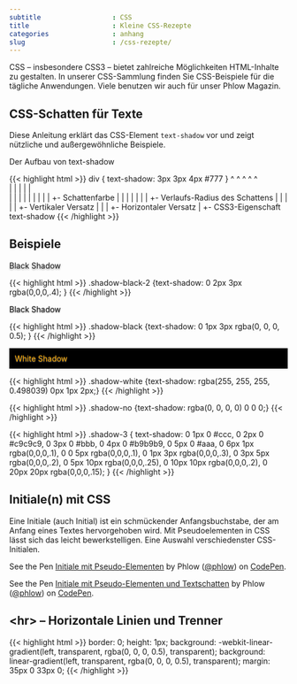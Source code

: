 ```yaml
---
subtitle                  : CSS
title                     : Kleine CSS-Rezepte
categories                : anhang
slug                      : /css-rezepte/
---
```

CSS – insbesondere CSS3 – bietet zahlreiche Möglichkeiten HTML-Inhalte zu gestalten. In unserer CSS-Sammlung finden Sie CSS-Beispiele für die tägliche Anwendungen. Viele benutzen wir auch für unser Phlow Magazin.
<!-- readmore -->

## CSS-Schatten für Texte

Diese Anleitung erklärt das CSS-Element <code>text-shadow</code> vor und zeigt nützliche und außergewöhnliche Beispiele.

Der Aufbau von text-shadow

{{< highlight html >}}
div { text-shadow: 3px 3px 4px #777 }
      ^            ^   ^   ^   ^  
      |            |   |   |   |  
      |            |   |   |   |
      |            |   |   |   +- Schattenfarbe
      |            |   |   |
      |            |   |   +- Verlaufs-Radius des Schattens
      |            |   |
      |            |   +- Vertikaler Versatz
      |            |
      |            +- Horizontaler Versatz
      | 
      +- CSS3-Eigenschaft text-shadow 
{{< /highlight >}}

## Beispiele

<p style="text-shadow: 0 2px 3px rgba(0,0,0,.4);">Black Shadow</p>
{{< highlight html >}}
.shadow-black-2   {text-shadow: 0 2px 3px rgba(0,0,0,.4); }
{{< /highlight >}}


<p style="text-shadow: rgba(0, 0, 0, 0.498039) 0px 1px 2px;">Black Shadow</p>
{{< highlight html >}}
.shadow-black   {text-shadow: 0 1px 3px rgba(0, 0, 0, 0.5); }
{{< /highlight >}}


<p style="color: #fbaa00; text-shadow: rgba(255, 255, 255, 0.498039) 0px 1px 2px; background: #000;padding: 10px;">White Shadow</p>
{{< highlight html >}}
.shadow-white   {text-shadow: rgba(255, 255, 255, 0.498039) 0px 1px 2px;}
{{< /highlight >}}



{{< highlight html >}}
.shadow-no    {text-shadow: rgba(0, 0, 0, 0) 0 0 0;}
{{< /highlight >}}

{{< highlight html >}}
.shadow-3 {
   text-shadow: 0 1px 0 #ccc,
               0 2px 0 #c9c9c9,
               0 3px 0 #bbb,
               0 4px 0 #b9b9b9,
               0 5px 0 #aaa,
               0 6px 1px rgba(0,0,0,.1),
               0 0 5px rgba(0,0,0,.1),
               0 1px 3px rgba(0,0,0,.3),
               0 3px 5px rgba(0,0,0,.2),
               0 5px 10px rgba(0,0,0,.25),
               0 10px 10px rgba(0,0,0,.2),
               0 20px 20px rgba(0,0,0,.15);
}
{{< /highlight >}}

<h2>Initiale(n) mit CSS</h2>

Eine Initiale (auch Initial) ist ein schmückender Anfangsbuchstabe, der am Anfang eines Textes hervorgehoben wird. Mit Pseudoelementen in CSS lässt sich das leicht bewerkstelligen. Eine Auswahl verschiedenster CSS-Initialen.

<p data-height="268" data-theme-id="0" data-slug-hash="azLOyy" data-default-tab="result" data-user="phlow" class='codepen'>See the Pen <a href='http://codepen.io/phlow/pen/azLOyy/'>Initiale mit Pseudo-Elementen</a> by Phlow (<a href='http://codepen.io/phlow'>@phlow</a>) on <a href='http://codepen.io'>CodePen</a>.</p>
<script async src="//assets.codepen.io/assets/embed/ei.js"></script>

<p data-height="268" data-theme-id="0" data-slug-hash="GgMpZR" data-default-tab="result" data-user="phlow" class='codepen'>See the Pen <a href='http://codepen.io/phlow/pen/GgMpZR/'>Initiale mit Pseudo-Elementen und Textschatten</a> by Phlow (<a href='http://codepen.io/phlow'>@phlow</a>) on <a href='http://codepen.io'>CodePen</a>.</p>

## &lt;hr&gt; – Horizontale Linien und Trenner

{{< highlight html >}}
border: 0;
height: 1px;
background: -webkit-linear-gradient(left, transparent, rgba(0, 0, 0, 0.5), transparent);
background: linear-gradient(left, transparent, rgba(0, 0, 0, 0.5), transparent);
margin: 35px 0 33px 0;
{{< /highlight >}}